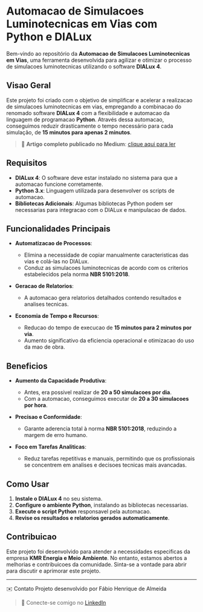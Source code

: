 # Automacao de Simulacoes Luminotecnicas em Vias com Python e DIALux

Bem-vindo ao repositório da **Automacao de Simulacoes Luminotecnicas em Vias**, uma ferramenta desenvolvida para agilizar e otimizar o processo de simulacoes luminotecnicas utilizando o software **DIALux 4**.

## Visao Geral

Este projeto foi criado com o objetivo de simplificar e acelerar a realizacao de simulacoes luminotecnicas em vias, empregando a combinacao do renomado software **DIALux 4** com a flexibilidade e automacao da linguagem de programacao **Python**. Através dessa automacao, conseguimos reduzir drasticamente o tempo necessário para cada simulação, de **15 minutos para apenas 2 minutos**.
 > 🔗 **Artigo completo publicado no Medium**: [clique aqui para ler](https://medium.com/@fabio.he/rpa-python-automatizando-simula%C3%A7%C3%B5es-luminot%C3%A9cnicas-no-dialux-com-python-de-15-para-2-minutos-por-f015ff2cc380)


## Requisitos

- **DIALux 4**: O software deve estar instalado no sistema para que a automacao funcione corretamente.
- **Python 3.x**: Linguagem utilizada para desenvolver os scripts de automacao.
- **Bibliotecas Adicionais**: Algumas bibliotecas Python podem ser necessarias para integracao com o DIALux e manipulacao de dados.

## Funcionalidades Principais

- **Automatizacao de Processos**:
  - Elimina a necessidade de copiar manualmente caracteristicas das vias e colá-las no DIALux.
  - Conduz as simulacoes luminotecnicas de acordo com os criterios estabelecidos pela norma **NBR 5101:2018**.

- **Geracao de Relatorios**:
  - A automacao gera relatorios detalhados contendo resultados e analises tecnicas.
  
- **Economia de Tempo e Recursos**:
  - Reducao do tempo de execucao de **15 minutos para 2 minutos por via**.
  - Aumento significativo da eficiencia operacional e otimizacao do uso da mao de obra.

## Beneficios

- **Aumento da Capacidade Produtiva**:
  - Antes, era possivel realizar de **20 a 50 simulacoes por dia**.
  - Com a automacao, conseguimos executar de **20 a 30 simulacoes por hora**.
  
- **Precisao e Conformidade**:
  - Garante aderencia total à norma **NBR 5101:2018**, reduzindo a margem de erro humano.

- **Foco em Tarefas Analiticas**:
  - Reduz tarefas repetitivas e manuais, permitindo que os profissionais se concentrem em analises e decisoes tecnicas mais avancadas.

## Como Usar

1. **Instale o DIALux 4** no seu sistema.
2. **Configure o ambiente Python**, instalando as bibliotecas necessarias.
3. **Execute o script Python** responsavel pela automacao.
4. **Revise os resultados e relatorios gerados automaticamente**.

## Contribuicao

Este projeto foi desenvolvido para atender a necessidades especificas da empresa **KMR Energia e Meio Ambiente**. No entanto, estamos abertos a melhorias e contribuicoes da comunidade. Sinta-se a vontade para abrir para discutir e aprimorar este projeto.

---

✉️ Contato
Projeto desenvolvido por Fábio Henrique de Almeida
> 🔗 Conecte-se comigo no [LinkedIn](https://www.linkedin.com/in/fhalmeida/)

